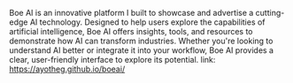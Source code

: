 Boe AI is an innovative platform I built to showcase and advertise a cutting-edge AI technology. Designed to help users explore the capabilities of artificial intelligence, Boe AI offers insights, tools, and resources to demonstrate how AI can transform industries. Whether you're looking to understand AI better or integrate it into your workflow, Boe AI provides a clear, user-friendly interface to explore its potential.
 link: https://ayotheg.github.io/boeai/
